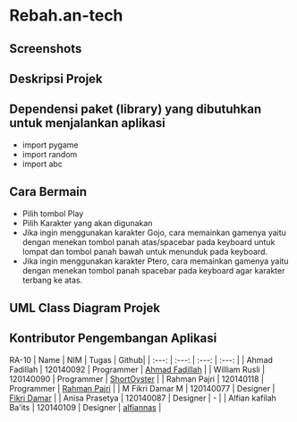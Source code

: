 # Rebah.an-tech

## Screenshots

## Deskripsi Projek


## Dependensi paket (library) yang dibutuhkan untuk menjalankan aplikasi
- import pygame
- import random
- import abc

## Cara Bermain
- Pilih tombol Play
- Pilih Karakter yang akan digunakan
- Jika ingin menggunakan karakter Gojo, cara memainkan gamenya yaitu dengan menekan tombol panah atas/spacebar pada keyboard untuk lompat dan tombol panah bawah untuk menunduk pada keyboard.
- Jika ingin menggunakan karakter Ptero, cara memainkan gamenya yaitu dengan menekan tombol panah spacebar pada keyboard agar karakter terbang ke atas.

## UML Class Diagram Projek

## Kontributor Pengembangan Aplikasi
RA-10
| Name | NIM | Tugas | Github|
| :---: | :---: | :---: | :---: |
| Ahmad Fadillah          | 120140092 | Programmer                    | [Ahmad Fadillah](https://github.com/AhmadFadillah12)      |
| William Rusli           | 120140090 | Programmer                    | [ShortOyster](https://github.com/ShorterOyster)           |
| Rahman Pajri            | 120140118 | Programmer                    | [Rahman Pajri](https://github.com/rahmanfajri)            |
| M Fikri Damar M         | 120140077 | Designer                      | [Fikri Damar](https://github.com/fikdum)                  |
| Anisa Prasetya          | 120140087 | Designer                      | -                                                         |
| Alfian kafilah Ba'its   | 120140109 | Designer                      | [alfiannas](https://github.com/alfiannnas)                |


